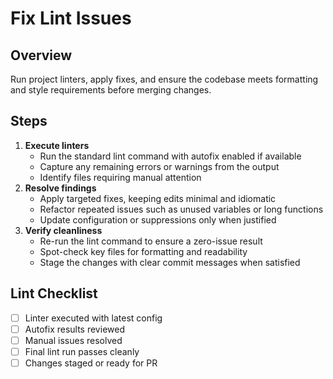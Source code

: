 # Fix Lint Issues

## Overview
Run project linters, apply fixes, and ensure the codebase meets formatting and style requirements before merging changes.

## Steps

1. **Execute linters**
    - Run the standard lint command with autofix enabled if available
    - Capture any remaining errors or warnings from the output
    - Identify files requiring manual attention
2. **Resolve findings**
    - Apply targeted fixes, keeping edits minimal and idiomatic
    - Refactor repeated issues such as unused variables or long functions
    - Update configuration or suppressions only when justified
3. **Verify cleanliness**
    - Re-run the lint command to ensure a zero-issue result
    - Spot-check key files for formatting and readability
    - Stage the changes with clear commit messages when satisfied

## Lint Checklist

- [ ] Linter executed with latest config
- [ ] Autofix results reviewed
- [ ] Manual issues resolved
- [ ] Final lint run passes cleanly
- [ ] Changes staged or ready for PR
